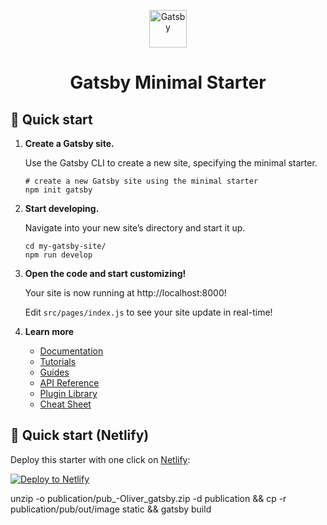 <p align="center">
  <a href="https://www.gatsbyjs.com/?utm_source=starter&utm_medium=readme&utm_campaign=minimal-starter">
    <img alt="Gatsby" src="https://www.gatsbyjs.com/Gatsby-Monogram.svg" width="60" />
  </a>
</p>
<h1 align="center">
  Gatsby Minimal Starter
</h1>

## 🚀 Quick start

1.  **Create a Gatsby site.**

    Use the Gatsby CLI to create a new site, specifying the minimal starter.

    ```shell
    # create a new Gatsby site using the minimal starter
    npm init gatsby
    ```

2.  **Start developing.**

    Navigate into your new site’s directory and start it up.

    ```shell
    cd my-gatsby-site/
    npm run develop
    ```

3.  **Open the code and start customizing!**

    Your site is now running at http://localhost:8000!

    Edit `src/pages/index.js` to see your site update in real-time!

4.  **Learn more**

    -   [Documentation](https://www.gatsbyjs.com/docs/?utm_source=starter&utm_medium=readme&utm_campaign=minimal-starter)
    -   [Tutorials](https://www.gatsbyjs.com/docs/tutorial/?utm_source=starter&utm_medium=readme&utm_campaign=minimal-starter)
    -   [Guides](https://www.gatsbyjs.com/docs/how-to/?utm_source=starter&utm_medium=readme&utm_campaign=minimal-starter)
    -   [API Reference](https://www.gatsbyjs.com/docs/api-reference/?utm_source=starter&utm_medium=readme&utm_campaign=minimal-starter)
    -   [Plugin Library](https://www.gatsbyjs.com/plugins?utm_source=starter&utm_medium=readme&utm_campaign=minimal-starter)
    -   [Cheat Sheet](https://www.gatsbyjs.com/docs/cheat-sheet/?utm_source=starter&utm_medium=readme&utm_campaign=minimal-starter)

## 🚀 Quick start (Netlify)

Deploy this starter with one click on [Netlify](https://app.netlify.com/signup):

[<img src="https://www.netlify.com/img/deploy/button.svg" alt="Deploy to Netlify" />](https://app.netlify.com/start/deploy?repository=https://github.com/gatsbyjs/gatsby-starter-minimal)

unzip -o publication/pub\_-Oliver_gatsby.zip -d publication && cp -r publication/pub/out/image static && gatsby build
